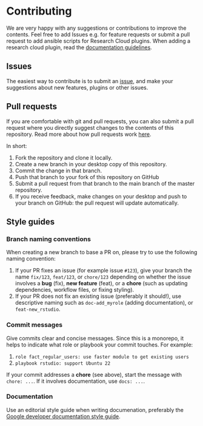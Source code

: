 # Contributing

We are very happy with any suggestions or contributions to improve the contents. Feel free to add Issues e.g. for feature requests or submit a pull request to add ansible scripts for Research Cloud plugins. When adding a research cloud plugin, read the [documentation guidelines](https://utrechtuniversity.github.io/researchcloud-items/).

## Issues
The easiest way to contribute is to submit an [issue](https://github.com/UtrechtUniversity/researchcloud-items/issues), and make your suggestions about new features, plugins or other issues.

## Pull requests
If you are comfortable with git and pull requests, you can also submit a pull request where you directly suggest changes to the contents of this repository. Read more about how pull requests work [here](https://app.egghead.io/playlists/how-to-contribute-to-an-open-source-project-on-github).

In short:

1. Fork the repository and clone it locally.
2. Create a new branch in your desktop copy of this repository.
3. Commit the change in that branch.
4. Push that branch to your fork of this repository on GitHub
5. Submit a pull request from that branch to the main branch of the master repository. 
6. If you receive feedback, make changes on your desktop and push to your branch on GitHub: the pull request will update automatically.

## Style guides

### Branch naming conventions

When creating a new branch to base a PR on, please try to use the following naming convention:

1. If your PR fixes an issue (for example issue `#123`), give your branch the name `fix/123`, `feat/123`, or `chore/123` depending on whether the issue involves a **bug** (fix), **new feature** (feat), or a **chore** (such as updating dependencies, workflow files, or fixing styling).
2. If your PR does not fix an existing issue (preferably it should!), use descriptive naming such as `doc-add_myrole` (adding documentation), or `feat-new_rstudio`.

### Commit messages

Give commits clear and concise messages. Since this is a monorepo, it helps to indicate what role or playbook your commit touches. For example:

1. `role fact_regular_users: use faster module to get existing users`
2. `playbook rstudio: support Ubuntu 22`

If your commit addresses a **chore** (see above), start the message with `chore: ...`. If it involves documentation, use `docs: ...`.

### Documentation

Use an editorial style guide when writing documenation, preferably the [Google developer documentation style guide](https://developers.google.com/style). 
